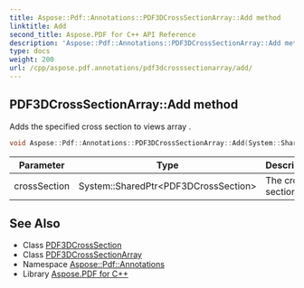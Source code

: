 ```yaml
---
title: Aspose::Pdf::Annotations::PDF3DCrossSectionArray::Add method
linktitle: Add
second_title: Aspose.PDF for C++ API Reference
description: 'Aspose::Pdf::Annotations::PDF3DCrossSectionArray::Add method. Adds the specified cross section to views array  in C++.'
type: docs
weight: 200
url: /cpp/aspose.pdf.annotations/pdf3dcrosssectionarray/add/
---
```

## PDF3DCrossSectionArray::Add method


Adds the specified cross section to views array .

```cpp
void Aspose::Pdf::Annotations::PDF3DCrossSectionArray::Add(System::SharedPtr<PDF3DCrossSection> crossSection)
```


| Parameter | Type | Description |
| --- | --- | --- |
| crossSection | System::SharedPtr\<PDF3DCrossSection\> | The cross section. |

## See Also

* Class [PDF3DCrossSection](../../pdf3dcrosssection/)
* Class [PDF3DCrossSectionArray](../)
* Namespace [Aspose::Pdf::Annotations](../../)
* Library [Aspose.PDF for C++](../../../)
